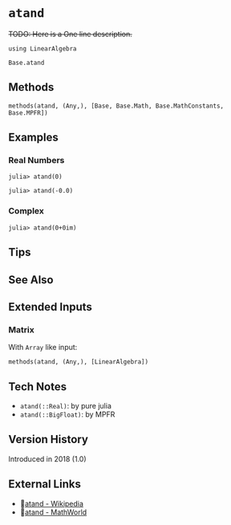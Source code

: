 # `atand`

~~TODO: Here is a One line description.~~

```@setup repl_only
using LinearAlgebra
```
```@docs
Base.atand
```


## Methods

```@repl
methods(atand, (Any,), [Base, Base.Math, Base.MathConstants, Base.MPFR])
```


## Examples

### Real Numbers
```jldoctest
julia> atand(0)

julia> atand(-0.0)
```

### Complex
```jldoctest
julia> atand(0+0im)
```

## Tips


## See Also



## Extended Inputs

### Matrix
With `Array` like input:
```@repl repl_only
methods(atand, (Any,), [LinearAlgebra])
```


## Tech Notes

- `atand(::Real)`: by pure julia
- `atand(::BigFloat)`: by MPFR


## Version History

Introduced in 2018 (1.0)


## External Links
- 🔗[atand - Wikipedia](https://en.wikipedia.org/wiki/ )
- 🔗[atand - MathWorld](https://mathworld.wolfram.com/ )
